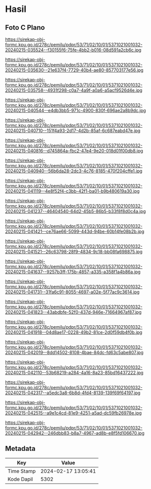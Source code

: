 # Hasil

## Foto C Plano

https://sirekap-obj-formc.kpu.go.id/278c/pemilu/pdpr/53/71/02/10/01/5371021001032-20240215-035524--f30155f6-75fe-4bb2-b016-08d591a2cb6c.jpg

https://sirekap-obj-formc.kpu.go.id/278c/pemilu/pdpr/53/71/02/10/01/5371021001032-20240215-035630--21e637f4-7729-40b4-ae80-857703177e56.jpg

https://sirekap-obj-formc.kpu.go.id/278c/pemilu/pdpr/53/71/02/10/01/5371021001032-20240215-035758--4931f298-c0a7-4a9f-a0a6-a5acf9526d4e.jpg

https://sirekap-obj-formc.kpu.go.id/278c/pemilu/pdpr/53/71/02/10/01/5371021001032-20240215-040544--e4db3bb5-971c-4900-830f-696ae2a8b9dc.jpg

https://sirekap-obj-formc.kpu.go.id/278c/pemilu/pdpr/53/71/02/10/01/5371021001032-20240215-040710--151f4a93-2d17-4d2b-85af-6c687eabd47e.jpg

https://sirekap-obj-formc.kpu.go.id/278c/pemilu/pdpr/53/71/02/10/01/5371021001032-20240215-040816--d745864a-fbc2-47e4-9e20-018d01f00db8.jpg

https://sirekap-obj-formc.kpu.go.id/278c/pemilu/pdpr/53/71/02/10/01/5371021001032-20240215-040940--56b6da28-2dc3-4c76-8185-470f204cffe1.jpg

https://sirekap-obj-formc.kpu.go.id/278c/pemilu/pdpr/53/71/02/10/01/5371021001032-20240215-041119--4e8f52f4-c3bb-42f1-ba01-b9b480619a30.jpg

https://sirekap-obj-formc.kpu.go.id/278c/pemilu/pdpr/53/71/02/10/01/5371021001032-20240215-041237--46404540-64d2-45b5-86b5-b33f8f8d0c4a.jpg

https://sirekap-obj-formc.kpu.go.id/278c/pemilu/pdpr/53/71/02/10/01/5371021001032-20240215-041421--ce76ae66-5099-443d-94be-60b14fe08b2b.jpg

https://sirekap-obj-formc.kpu.go.id/278c/pemilu/pdpr/53/71/02/10/01/5371021001032-20240215-041521--26c63798-28f9-4834-9c18-bb08fa698875.jpg

https://sirekap-obj-formc.kpu.go.id/278c/pemilu/pdpr/53/71/02/10/01/5371021001032-20240215-041637--9257b3ff-175b-4857-a335-a358f1a4b86a.jpg

https://sirekap-obj-formc.kpu.go.id/278c/pemilu/pdpr/53/71/02/10/01/5371021001032-20240215-041731--31fa6c91-8055-4697-a02e-5f77ac9c3614.jpg

https://sirekap-obj-formc.kpu.go.id/278c/pemilu/pdpr/53/71/02/10/01/5371021001032-20240215-041823--43abdbfe-52f0-437d-946e-71664967af87.jpg

https://sirekap-obj-formc.kpu.go.id/278c/pemilu/pdpr/53/71/02/10/01/5371021001032-20240215-041918--04d8ae17-0228-49b2-81ce-2d0f59db4f0b.jpg

https://sirekap-obj-formc.kpu.go.id/278c/pemilu/pdpr/53/71/02/10/01/5371021001032-20240215-042019--8dd14502-8108-4bae-84dc-fd63c5abe807.jpg

https://sirekap-obj-formc.kpu.go.id/278c/pemilu/pdpr/53/71/02/10/01/5371021001032-20240215-042110--53b68219-a284-4a16-8a23-85bd16437222.jpg

https://sirekap-obj-formc.kpu.go.id/278c/pemilu/pdpr/53/71/02/10/01/5371021001032-20240215-042317--a5edc3a8-6b8d-4fd4-8139-139f69f64197.jpg

https://sirekap-obj-formc.kpu.go.id/278c/pemilu/pdpr/53/71/02/10/01/5371021001032-20240215-042515--a9e1c4cd-81e9-4251-a5ad-dc59fb26978e.jpg

https://sirekap-obj-formc.kpu.go.id/278c/pemilu/pdpr/53/71/02/10/01/5371021001032-20240215-042942--246dbb83-b8a7-4967-ad8b-e8f5fd106670.jpg


## Metadata

| Key        | Value               |
| ---------- | ------------------- |
| Time Stamp | 2024-02-17 13:05:41 |
| Kode Dapil | 5302                |



